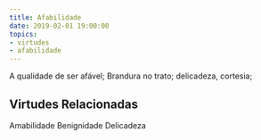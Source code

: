 ```yaml
---
title: Afabilidade
date: 2019-02-01 19:00:00
topics: 
- virtudes
- afabilidade
---
```


A qualidade de ser afável;
Brandura no trato; delicadeza, cortesia;

## Virtudes Relacionadas
Amabilidade
Benignidade
Delicadeza

